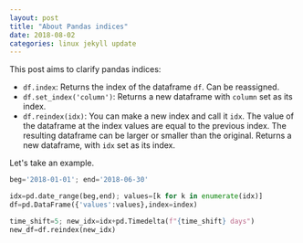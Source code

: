 ```yaml
---
layout: post
title: "About Pandas indices"
date: 2018-08-02
categories: linux jekyll update
---
```

This post aims to clarify pandas indices:
* `df.index`: Returns the index of the dataframe `df`. Can be reassigned.
* `df.set_index('column')`: Returns a new dataframe with `column` set as its index.
* `df.reindex(idx)`: You can make a new index and call it `idx`. The value of the dataframe at the index values are equal to the previous index. The resulting dataframe can be larger or smaller than the original. Returns a new dataframe, with `idx` set as its index.

Let's take an example.

``` python
beg='2018-01-01'; end='2018-06-30'

idx=pd.date_range(beg,end); values=[k for k in enumerate(idx)]
df=pd.DataFrame({'values':values},index=index)

time_shift=5; new_idx=idx+pd.Timedelta(f"{time_shift} days")
new_df=df.reindex(new_idx)
```
